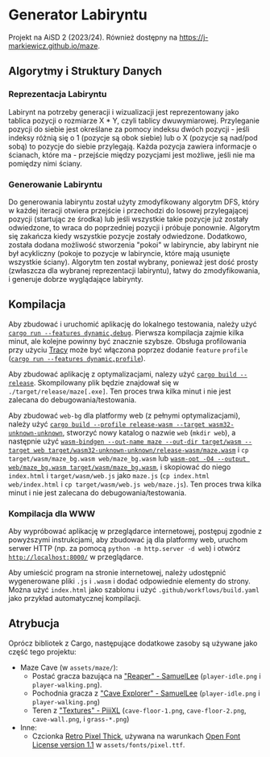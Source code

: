 # Generator Labiryntu

Projekt na AiSD 2 (2023/24). Również dostępny na <https://j-markiewicz.github.io/maze>.

## Algorytmy i Struktury Danych

### Reprezentacja Labiryntu

Labirynt na potrzeby generacji i wizualizacji jest reprezentowany jako tablica pozycji o rozmiarze X * Y, czyli tablicy dwuwymiarowej. Przyleganie pozycji do siebie jest określane za pomocy indeksu dwóch pozycji - jeśli indeksy różnią się o 1 (pozycje są obok siebie) lub o X (pozycje są nad/pod sobą) to pozycje do siebie przylegają. Każda pozycja zawiera informacje o ścianach, które ma - przejście między pozycjami jest możliwe, jeśli nie ma pomiędzy nimi ściany.

### Generowanie Labiryntu

Do generowania labiryntu został użyty zmodyfikowany algorytm DFS, który w każdej iteracji otwiera przejście i przechodzi do losowej przylegającej pozycji (startując ze środka) lub jeśli wszystkie takie pozycje już zostały odwiedzone, to wraca do poprzedniej pozycji i próbuje ponownie. Algorytm się zakańcza kiedy wszystkie pozycje zostały odwiedzone. Dodatkowo, została dodana możliwość stworzenia "pokoi" w labiryncie, aby labirynt nie był acykliczny (pokoje to pozycje w labiryncie, które mają usunięte wszystkie ściany). Algorytm ten został wybrany, ponieważ jest dość prosty (zwłaszcza dla wybranej reprezentacji labiryntu), łatwy do zmodyfikowania, i generuje dobrze wyglądające labirynty.

## Kompilacja

Aby zbudować i uruchomić aplikację do lokalnego testowania, należy użyć [`cargo run --features dynamic,debug`](https://doc.rust-lang.org/cargo/commands/cargo-run.html). Pierwsza kompilacja zajmie kilka minut, ale kolejne powinny być znacznie szybsze. Obsługa profilowania przy użyciu [Tracy](https://github.com/wolfpld/tracy) może być włączona poprzez dodanie `feature` `profile` ([`cargo run --features dynamic,profile`](https://doc.rust-lang.org/cargo/commands/cargo-run.html)).

Aby zbudować aplikację z optymalizacjami, nalezy użyć [`cargo build --release`](https://doc.rust-lang.org/cargo/commands/cargo-build.html). Skompilowany plik będzie znajdował się w `./target/release/maze[.exe]`. Ten proces trwa kilka minut i nie jest zalecana do debugowania/testowania.

Aby zbudować `web-bg` dla platformy web (z pełnymi optymalizacjami), należy użyć [`cargo build --profile release-wasm --target wasm32-unknown-unknown`](https://doc.rust-lang.org/cargo/commands/cargo-build.html), stworzyć nowy katalog o nazwie `web` (`mkdir web`), a następnie użyć [`wasm-bindgen --out-name maze --out-dir target/wasm --target web target/wasm32-unknown-unknown/release-wasm/maze.wasm`](https://github.com/rustwasm/wasm-bindgen) i `cp target/wasm/maze_bg.wasm web/maze_bg.wasm` lub [`wasm-opt -O4 --output web/maze_bg.wasm target/wasm/maze_bg.wasm`](https://github.com/WebAssembly/binaryen), i skopiować do niego `index.html` i `target/wasm/web.js` jako `maze.js` (`cp index.html web/index.html` i `cp target/wasm/web.js web/maze.js`). Ten proces trwa kilka minut i nie jest zalecana do debugowania/testowania.

### Kompilacja dla WWW

Aby wypróbować aplikację w przeglądarce internetowej, postępuj zgodnie z powyższymi instrukcjami, aby zbudować ją dla platformy web, uruchom serwer HTTP (np. za pomocą `python -m http.server -d web`) i otwórz [`http://localhost:8000/`](http://localhost:8000/) w przeglądarce.

Aby umieścić program na stronie internetowej, należy udostępnić wygenerowane pliki `.js` i `.wasm` i dodać odpowiednie elementy do strony. Można użyć `index.html` jako szablonu i użyć `.github/workflows/build.yaml` jako przykład automatycznej kompilacji.

## Atrybucja

Oprócz bibliotek z Cargo, następujące dodatkowe zasoby są używane jako część tego projektu:

- Maze Cave (w `assets/maze/`):
  - Postać gracza bazująca na ["Reaper" - SamuelLee](https://samuellee.itch.io/reaper-animated-pixel-art) (`player-idle.png` i `player-walking.png`).
  - Pochodnia gracza z ["Cave Explorer" - SamuelLee](https://samuellee.itch.io/cave-explorer-animated-pixel-art) (`player-idle.png` i `player-walking.png`)
  - Teren z ["Textures" - PiiiXL](https://piiixl.itch.io/textures) (`cave-floor-1.png`, `cave-floor-2.png`, `cave-wall.png`, i `grass-*.png`)
- Inne:
  - Czcionka [Retro Pixel Thick](https://retro-pixel-font.takwolf.com/), używana na warunkach [Open Font License version 1.1](https://raw.githubusercontent.com/TakWolf/retro-pixel-font/0e90d12/LICENSE-OFL) w `assets/fonts/pixel.ttf`.
